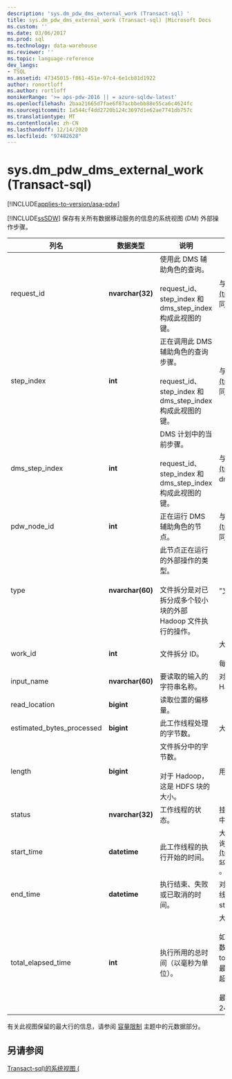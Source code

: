 ```yaml
---
description: 'sys.dm_pdw_dms_external_work (Transact-sql) '
title: sys.dm_pdw_dms_external_work (Transact-sql) |Microsoft Docs
ms.custom: ''
ms.date: 03/06/2017
ms.prod: sql
ms.technology: data-warehouse
ms.reviewer: ''
ms.topic: language-reference
dev_langs:
- TSQL
ms.assetid: 47345015-f861-451e-97c4-6e1cb81d1922
author: ronortloff
ms.author: rortloff
monikerRange: '>= aps-pdw-2016 || = azure-sqldw-latest'
ms.openlocfilehash: 2baa21665d7fae6f87acbbebb88e55ca6c4624fc
ms.sourcegitcommit: 1a544cf4dd2720b124c3697d1e62ae7741db757c
ms.translationtype: MT
ms.contentlocale: zh-CN
ms.lasthandoff: 12/14/2020
ms.locfileid: "97482628"
---
```

# <a name="sysdm_pdw_dms_external_work-transact-sql"></a>sys.dm_pdw_dms_external_work (Transact-sql) 
[!INCLUDE[applies-to-version/asa-pdw](../../includes/applies-to-version/asa-pdw.md)]

  [!INCLUDE[ssSDW](../../includes/sssdw-md.md)] 保存有关所有数据移动服务的信息的系统视图 (DM) 外部操作步骤。  
  
|列名|数据类型|说明|范围|  
|-----------------|---------------|-----------------|-----------|  
|request_id|**nvarchar(32)**|使用此 DMS 辅助角色的查询。<br /><br /> request_id、step_index 和 dms_step_index 构成此视图的键。|与 [sys.dm_pdw_exec_requests &#40;transact-sql&#41;](../../relational-databases/system-dynamic-management-views/sys-dm-pdw-exec-requests-transact-sql.md)中 request_id 相同。|  
|step_index|**int**|正在调用此 DMS 辅助角色的查询步骤。<br /><br /> request_id、step_index 和 dms_step_index 构成此视图的键。|与 [sys.dm_pdw_request_steps &#40;transact-sql&#41;](../../relational-databases/system-dynamic-management-views/sys-dm-pdw-request-steps-transact-sql.md)中 step_index 相同。|  
|dms_step_index|**int**|DMS 计划中的当前步骤。<br /><br /> request_id、step_index 和 dms_step_index 构成此视图的键。|与 [sys.dm_pdw_dms_workers &#40;transact-sql&#41;](../../relational-databases/system-dynamic-management-views/sys-dm-pdw-dms-workers-transact-sql.md)中 dms___step_index 相同。|  
|pdw_node_id|**int**|正在运行 DMS 辅助角色的节点。|与 [sys.dm_pdw_nodes &#40;transact-sql&#41;](../../relational-databases/system-dynamic-management-views/sys-dm-pdw-nodes-transact-sql.md)中 node_id 相同。|  
|type|**nvarchar(60)**|此节点正在运行的外部操作的类型。<br /><br /> 文件拆分是对已拆分成多个较小块的外部 Hadoop 文件执行的操作。|"文件拆分"|  
|work_id|**int**|文件拆分 ID。|大于或等于0。<br /><br /> 每个计算节点唯一。|  
|input_name|**nvarchar(60)**|要读取的输入的字符串名称。|对于 Hadoop 文件，这是 Hadoop 文件名。|  
|read_location|**bigint**|读取位置的偏移量。||  
|estimated_bytes_processed|**bigint**|此工作线程处理的字节数。|大于或等于0。|  
|length|**bigint**|文件拆分中的字节数。<br /><br /> 对于 Hadoop，这是 HDFS 块的大小。|用户定义的。 默认值为 64 MB。|  
|status|**nvarchar(32)**|工作线程的状态。|挂起，处理，已完成，失败，已中止|  
|start_time|**datetime**|此工作线程的执行开始的时间。|大于或等于此辅助线程所属的查询步骤的开始时间。 请参阅 [&#40;transact-sql&#41;sys.dm_pdw_request_steps ](../../relational-databases/system-dynamic-management-views/sys-dm-pdw-request-steps-transact-sql.md)。|  
|end_time|**datetime**|执行结束、失败或已取消的时间。|对于正在进行的或已排队的工作线程，为 NULL。 否则，大于 start_time。|  
|total_elapsed_time|**int**|执行所用的总时间（以毫秒为单位）。|大于或等于0。<br /><br /> 如果 total_elapsed_time 超过整数的最大值，则 total_elapsed_time 将继续作为最大值。 此条件将生成警告 "已超过最大值。"<br /><br /> 最大值（以毫秒为单位）等效于24.8 天。|  
  
 有关此视图保留的最大行的信息，请参阅 [容量限制](/azure/sql-data-warehouse/sql-data-warehouse-service-capacity-limits#metadata) 主题中的元数据部分。
  
## <a name="see-also"></a>另请参阅  
 [Transact-sql&#41;的系统视图 &#40;](../../t-sql/language-reference.md)  
  
